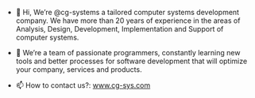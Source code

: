 - 👋 Hi, We’re @cg-systems a tailored computer systems development company. We have more than 20 years of experience in the areas of Analysis, Design, Development, Implementation and Support of computer systems.

- 👀 We’re a team of passionate programmers, constantly learning new tools and better processes for software development that will optimize your company, services and products.

- 📫 How to contact us?: www.cg-sys.com

<!---
cg-systems/cg-systems is a ✨ special ✨ repository because its `README.md` (this file) appears on your GitHub profile.
You can click the Preview link to take a look at your changes.
--->
